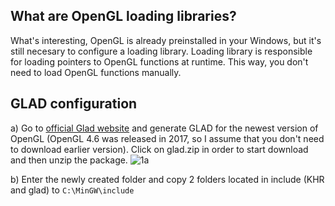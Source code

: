 
## What are OpenGL loading libraries? 

What's interesting, OpenGL is already preinstalled in your Windows, but it's still necesary to configure a loading library. Loading library is responsible for loading pointers to OpenGL functions at runtime. This way, you don't need to load OpenGL functions manually.

## GLAD configuration 

a) Go to [official Glad website](https://glad.dav1d.de/) and generate GLAD for the newest version of OpenGL (OpenGL 4.6 was released in 2017, so I assume that you don't need to download earlier version). Click on glad.zip in order to start download and then unzip the package. 
![1a]()


b) Enter the newly created folder and copy 2 folders located in include (KHR and glad) to `C:\MinGW\include`


















